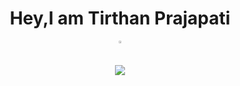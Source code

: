 <div align="center">
  <h1>Hey,I am Tirthan Prajapati</h1>
</div>
<div align="center">
  <a href="https://discordapp.com/users/724549645094748170/"><img src="https://img.icons8.com/ios/344/discord.png" alt="discord" height="1%" width="1%"></a>
</div>
<div align="center"> 
  <img src="https://github-readme-stats.vercel.app/api?username=zero2ditf&&show_icons=true&title_color=000000&icon_color=8B008B&text_color=black&bg_color=white">
</div>
